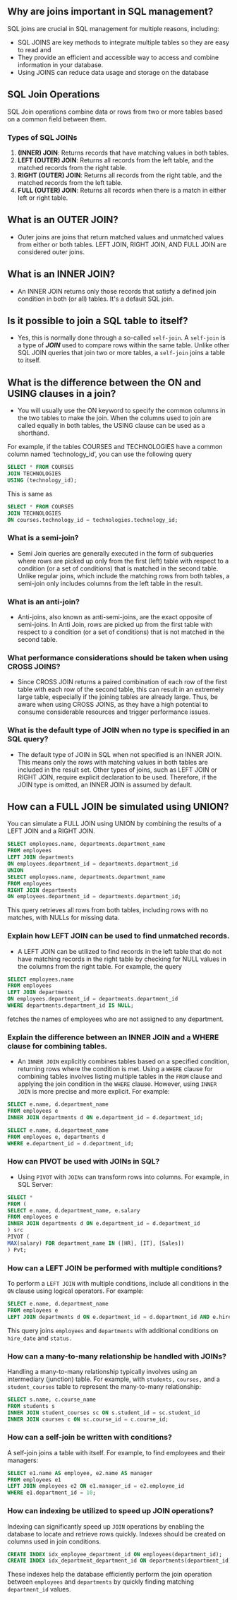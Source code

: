 ## Why are joins important in SQL management?

SQL joins are crucial in SQL management for multiple reasons, including:

 - SQL JOINS are key methods to integrate multiple tables so they are easy to read and
 - They provide an efficient and accessible way to access and combine information in your database.
 - Using JOINS can reduce data usage and storage on the database

## SQL Join Operations

SQL Join operations combine data or rows from two or more tables based on a common field between them.

### Types of SQL JOINs

1. **(INNER) JOIN**: Returns records that have matching values in both tables.
2. **LEFT (OUTER) JOIN**: Returns all records from the left table, and the matched records from the right table.
3. **RIGHT (OUTER) JOIN**: Returns all records from the right table, and the matched records from the left table.
4. **FULL (OUTER) JOIN**: Returns all records when there is a match in either left or right table.


## What is an OUTER JOIN?

- Outer joins are joins that return matched values and unmatched values from either or both tables. LEFT JOIN, RIGHT JOIN, AND FULL JOIN are considered outer joins.

## What is an INNER JOIN?

 - An INNER JOIN returns only those records that satisfy a defined join condition in both (or all) tables. It's a default SQL join.

## Is it possible to join a SQL table to itself?

  - Yes, this is normally done through a so-called `self-join`. A `self-join` is a type of ***JOIN*** used to compare rows within the same table. Unlike other SQL JOIN queries that join two or more tables, a `self-join` joins a table to itself.

## What is the difference between the ON and USING clauses in a join?

 - You will usually use the ON keyword to specify the common columns in the two tables to make the join. When the columns used to join are called equally in both tables, the USING clause can be used as a shorthand.

For example, if the tables COURSES and TECHNOLOGIES have a common column named ‘technology_id’, you can use the following query

``` sql
SELECT * FROM COURSES 
JOIN TECHNOLOGIES
USING (technology_id);
```

This is same as

``` sql
SELECT * FROM COURSES 
JOIN TECHNOLOGIES
ON courses.technology_id = technologies.technology_id;
```


### What is a semi-join?

 - Semi Join queries are generally executed in the form of subqueries where rows are picked up only from the first (left) table with respect to a condition (or a set of conditions) that is matched in the second table. Unlike regular joins, which include the matching rows from both tables, a semi-join only includes columns from the left table in the result.

### What is an anti-join?

 - Anti-joins, also known as anti-semi-joins, are the exact opposite of semi-joins. In Anti Join, rows are picked up from the first table with respect to a condition (or a set of conditions) that is not matched in the second table.

### What performance considerations should be taken when using CROSS JOINS?

  - Since CROSS JOIN returns a paired combination of each row of the first table with each row of the second table, this can result in an extremely large table, especially if the joining tables are already large. Thus, be aware when using CROSS JOINS, as they have a high potential to consume considerable resources and trigger performance issues.

### What is the default type of JOIN when no type is specified in an SQL query?

  - The default type of JOIN in SQL when not specified is an INNER JOIN. This means only the rows with matching values in both tables are included in the result set. Other types of joins, such as LEFT JOIN or RIGHT JOIN, require explicit declaration to be used. Therefore, if the JOIN type is omitted, an INNER JOIN is assumed by default.

##  How can a FULL JOIN be simulated using UNION?

You can simulate a FULL JOIN using UNION by combining the results of a LEFT JOIN and a RIGHT JOIN.

``` sql
SELECT employees.name, departments.department_name
FROM employees
LEFT JOIN departments
ON employees.department_id = departments.department_id
UNION
SELECT employees.name, departments.department_name
FROM employees
RIGHT JOIN departments
ON employees.department_id = departments.department_id;
```
This query retrieves all rows from both tables, including rows with no matches, with NULLs for missing data.

### Explain how LEFT JOIN can be used to find unmatched records.
- A LEFT JOIN can be utilized to find records in the left table that do not have matching records in the right table by checking for NULL values in the columns from the right table. 
For example, the query
``` sql
SELECT employees.name
FROM employees
LEFT JOIN departments
ON employees.department_id = departments.department_id
WHERE departments.department_id IS NULL;
```
fetches the names of employees who are not assigned to any department.

### Explain the difference between an INNER JOIN and a WHERE clause for combining tables.

 - An `INNER JOIN` explicitly combines tables based on a specified condition, returning rows where the condition is met. Using a `WHERE` clause for combining tables involves listing multiple tables in the `FROM` clause and applying the join condition in the `WHERE` clause. However, using `INNER JOIN` is more precise and more explicit. For example:

``` sql
SELECT e.name, d.department_name
FROM employees e
INNER JOIN departments d ON e.department_id = d.department_id;
```

``` sql
SELECT e.name, d.department_name
FROM employees e, departments d
WHERE e.department_id = d.department_id;
```


### How can PIVOT be used with JOINs in SQL?

  - Using `PIVOT` with `JOINs` can transform rows into columns. For example, in SQL Server:

``` sql
SELECT *
FROM (
SELECT e.name, d.department_name, e.salary
FROM employees e
INNER JOIN departments d ON e.department_id = d.department_id
) src
PIVOT (
MAX(salary) FOR department_name IN ([HR], [IT], [Sales])
) Pvt;
```

### How can a LEFT JOIN be performed with multiple conditions?

To perform a `LEFT JOIN` with multiple conditions, include all conditions in the `ON` clause using logical operators. For example:

``` sql
SELECT e.name, d.department_name
FROM employees e
LEFT JOIN departments d ON e.department_id = d.department_id AND e.hire_date > ‘2020-01-01’ AND e.status = ‘active’;
```
This query joins `employees` and `departments` with additional conditions on `hire_date` and `status.`

### How can a many-to-many relationship be handled with JOINs?

Handling a many-to-many relationship typically involves using an intermediary (junction) table. For example, with `students,` `courses,` and a `student_courses` table to represent the many-to-many relationship:

``` sql
SELECT s.name, c.course_name
FROM students s
INNER JOIN student_courses sc ON s.student_id = sc.student_id
INNER JOIN courses c ON sc.course_id = c.course_id;
```

### How can a self-join be written with conditions?

A self-join joins a table with itself. For example, to find employees and their managers:

``` sql
SELECT e1.name AS employee, e2.name AS manager
FROM employees e1
LEFT JOIN employees e2 ON e1.manager_id = e2.employee_id
WHERE e1.department_id = 10;
```

### How can indexing be utilized to speed up JOIN operations?

Indexing can significantly speed up `JOIN` operations by enabling the database to locate and retrieve rows quickly. Indexes should be created on columns used in join conditions. 

``` sql
CREATE INDEX idx_employee_department_id ON employees(department_id);
CREATE INDEX idx_department_department_id ON departments(department_id);
```

These indexes help the database efficiently perform the join operation between `employees` and `departments` by quickly finding matching `department_id` values.

